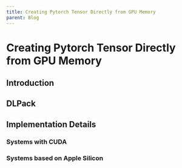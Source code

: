 ```yaml
---
title: Creating Pytorch Tensor Directly from GPU Memory
parent: Blog
---
```


# Creating Pytorch Tensor Directly from GPU Memory

## Introduction

## DLPack

## Implementation Details
### Systems with CUDA

### Systems based on Apple Silicon